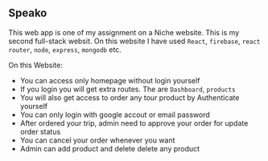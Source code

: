 ## Speako

This web app is one of my assignment on a Niche website. This is my second full-stack websit. On this website I have used `React`, `firebase`, `react router`, `node`, `express`, `mongodb` etc.

On this Website:

-   You can access only homepage without login yourself
-   If you login you will get extra routes. The are `Dashboard`, `products`
-   You will also get access to order any tour product by Authenticate yourself
-   You can only login with google accout or email password
-   After ordered your trip, admin need to approve your order for update order status
-   You can cancel your order whenever you want
-   Admin can add product and delete delete any product
